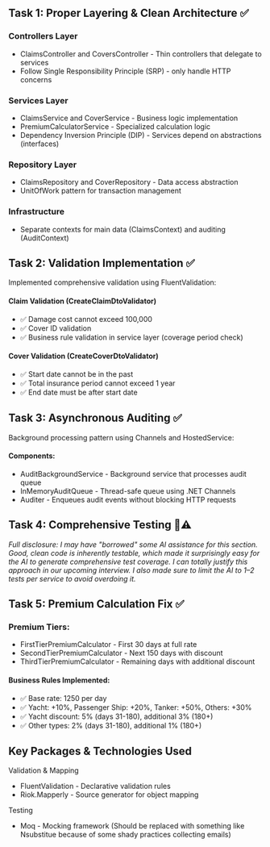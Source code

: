 ## Task 1: Proper Layering & Clean Architecture ✅

### Controllers Layer
-  ClaimsController and CoversController - Thin controllers that delegate to services
-  Follow Single Responsibility Principle (SRP) - only handle HTTP concerns

### Services Layer
-  ClaimsService and CoverService - Business logic implementation
-  PremiumCalculatorService - Specialized calculation logic
-  Dependency Inversion Principle (DIP) - Services depend on abstractions (interfaces)

### Repository Layer
-  ClaimsRepository and CoverRepository - Data access abstraction
-  UnitOfWork pattern for transaction management

### Infrastructure
-  Separate contexts for main data (ClaimsContext) and auditing (AuditContext)

## Task 2: Validation Implementation ✅

Implemented comprehensive validation using FluentValidation:

#### Claim Validation (CreateClaimDtoValidator)
-  ✅ Damage cost cannot exceed 100,000
-  ✅ Cover ID validation
-  ✅ Business rule validation in service layer (coverage period check)

#### Cover Validation (CreateCoverDtoValidator)
-  ✅ Start date cannot be in the past
-  ✅ Total insurance period cannot exceed 1 year
-  ✅ End date must be after start date

## Task 3: Asynchronous Auditing ✅

Background processing pattern using Channels and HostedService:

#### Components:
-  AuditBackgroundService - Background service that processes audit queue
-  InMemoryAuditQueue - Thread-safe queue using .NET Channels
-  Auditer - Enqueues audit events without blocking HTTP requests

## Task 4: Comprehensive Testing 🤖⚠️
*Full disclosure: I may have "borrowed" some AI assistance for this section. Good, clean code is inherently testable, which made it surprisingly easy for the AI to generate comprehensive test coverage. I can totally justify this approach in our upcoming interview. I also made sure to limit the AI to 1–2 tests per service to avoid overdoing it.*

## Task 5: Premium Calculation Fix ✅

### Premium Tiers:
-  FirstTierPremiumCalculator - First 30 days at full rate
-  SecondTierPremiumCalculator - Next 150 days with discount
-  ThirdTierPremiumCalculator - Remaining days with additional discount

#### Business Rules Implemented:
-  ✅ Base rate: 1250 per day
-  ✅ Yacht: +10%, Passenger Ship: +20%, Tanker: +50%, Others: +30%
-  ✅ Yacht discount: 5% (days 31-180), additional 3% (180+)
-  ✅ Other types: 2% (days 31-180), additional 1% (180+)

## Key Packages & Technologies Used

Validation & Mapping
-  FluentValidation - Declarative validation rules
-  Riok.Mapperly - Source generator for object mapping

Testing
-  Moq - Mocking framework (Should be replaced with something like Nsubstitue because of some shady practices collecting emails)